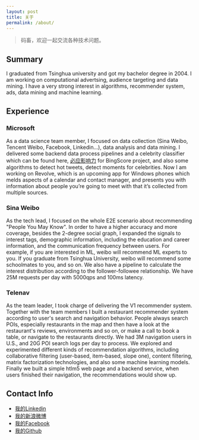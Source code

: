 ```yaml
---
layout: post
title: 关于
permalink: /about/
---
```


> 码畜，欢迎一起交流各种技术问题。

## Summary
I graduated from Tsinghua university and got my bachelor degree in 2004.
I am working on computational advertsing, audience targeting and data mining.
I have a very strong interest in algorithms, recommender system, ads, data mining and machine learning.

## Experience

### Microsoft
As a data science team member, I focused on data collection (Sina Weibo, Tencent Weibo, Facebook, Linkedin...), data analysis and data mining. I delivered some backend data process pipelines and a celebrity classifier which can be found here, [必应影响力](http://cn.bing.com/yingxiangli/rank?FORM=BSCBNR) for BingScore project, and also some algorithms to detect hot tweets, detect moments for celebrities. Now I am working on Revolve, which is an upcoming app for Windows phones which melds aspects of a calendar and contact manager, and presents you with information about people you’re going to meet with that it’s collected from multiple sources.

### Sina Weibo
As the tech lead, I focused on the whole E2E scenario about recommending "People You May Know". In order to have a higher accuracy and more coverage, besides the 2-degree social graph, I expanded the signals to interest tags, demographic information, including the education and career information, and the communication frequency between users. For example, if you are interested in ML, weibo will recommend ML experts to you. If you graduate from Tsinghua University, weibo will recommend some schoolmates to you, and so on. We also have a pipeline to calculate the interest distribution according to the follower-followee relationship. We have 25M requests per day with 5000qps and 100ms latency.

### Telenav
As the team leader, I took charge of delivering the V1 recommender system. Together with the team members I built a restaurant recommender system according to user's search and navigation behavior. People always search POIs, especially restaurants in the map and then have a look at the restaurant's reviews, environments and so on, or make a call to book a table, or navigate to the restaurants directly. We had 3M navigation users in U.S., and 20G POI search logs per day to process. We explored and experimented different kinds of recommendation algorithms, including collaborative filtering (user-based, item-based, slope one), content filtering, matrix factorization technologies, and also some machine learning models. Finally we built a simple htlm5 web page and a backend service, when users finished their navigation, the recommendations would show up.

## Contact Info
- [我的Linkedin](http://cn.linkedin.com/in/leijun)
- [我的新浪微博](http://weibo.com/dudi00)
- [我的Facebook](https://www.facebook.com/leijun00)
- [我的Github](https://github.com/leijun00)
